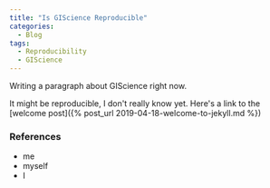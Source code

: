 ```yaml
---
title: "Is GIScience Reproducible"
categories:
  - Blog
tags:
  - Reproducibility
  - GIScience
---
```


Writing a paragraph about GIScience right now.

It might be reproducible, I don't really know yet. Here's a link to the [welcome post]({% post_url 2019-04-18-welcome-to-jekyll.md %})

### References

* me
* myself
* I
